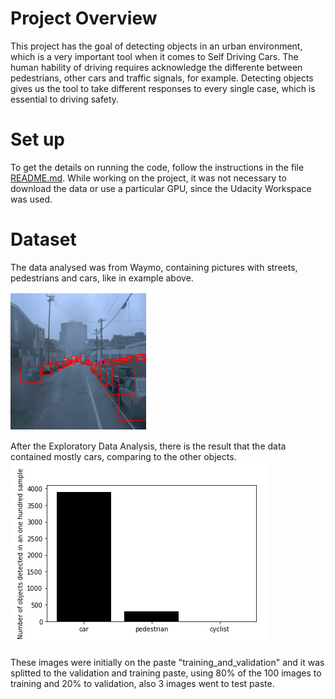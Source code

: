 # Project Overview

This project has the goal of detecting objects in an urban environment, which is a very important tool when it comes to Self Driving Cars. The human hability of driving requires acknowledge the differente between pedestrians, other cars and traffic signals, for example. Detecting objects gives us the tool to take different responses to every single case, which is essential to driving safety. 

# Set up

To get the details on running the code, follow the instructions in the file [README.md](https://github.com/brucefie/sdc-p1-objectdetection/blob/main/README.md). 
While working on the project, it was not necessary to download the data or use a particular GPU, since the Udacity Workspace was used.

# Dataset

The data analysed was from Waymo, containing pictures with streets, pedestrians and cars, like in example above. 

![Image from EDA](01.png)

After the Exploratory Data Analysis, there is the result that the data contained mostly cars, comparing to the other objects.
![Results from Exploratory EDA](02.png)

These images were initially on the paste "training_and_validation" and it was splitted to the validation and training paste, using 80% of the 100 images to training and 20% to validation, also 3 images went to test paste.  
